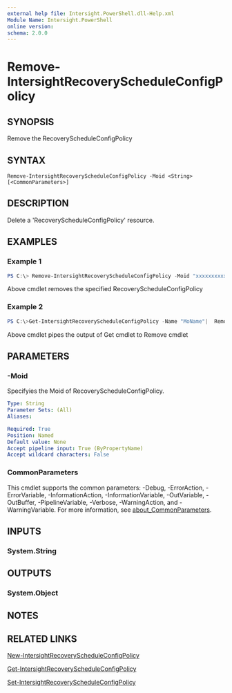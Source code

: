 ```yaml
---
external help file: Intersight.PowerShell.dll-Help.xml
Module Name: Intersight.PowerShell
online version:
schema: 2.0.0
---
```


# Remove-IntersightRecoveryScheduleConfigPolicy

## SYNOPSIS
Remove the RecoveryScheduleConfigPolicy

## SYNTAX

```
Remove-IntersightRecoveryScheduleConfigPolicy -Moid <String> [<CommonParameters>]
```

## DESCRIPTION
Delete a &apos;RecoveryScheduleConfigPolicy&apos; resource.

## EXAMPLES

### Example 1
```powershell
PS C:\> Remove-IntersightRecoveryScheduleConfigPolicy -Moid "xxxxxxxxxxxxxxxxxxxxxxxxxxx"
```
Above cmdlet removes the specified RecoveryScheduleConfigPolicy 

### Example 2
```powershell
PS C:\>Get-IntersightRecoveryScheduleConfigPolicy -Name "MoName"|  Remove-IntersightRecoveryScheduleConfigPolicy
```
Above cmdlet pipes the output of Get cmdlet to Remove cmdlet

## PARAMETERS

### -Moid
Specifyies the Moid of RecoveryScheduleConfigPolicy.

```yaml
Type: String
Parameter Sets: (All)
Aliases:

Required: True
Position: Named
Default value: None
Accept pipeline input: True (ByPropertyName)
Accept wildcard characters: False
```

### CommonParameters
This cmdlet supports the common parameters: -Debug, -ErrorAction, -ErrorVariable, -InformationAction, -InformationVariable, -OutVariable, -OutBuffer, -PipelineVariable, -Verbose, -WarningAction, and -WarningVariable. For more information, see [about_CommonParameters](http://go.microsoft.com/fwlink/?LinkID=113216).

## INPUTS

### System.String

## OUTPUTS

### System.Object
## NOTES

## RELATED LINKS

[New-IntersightRecoveryScheduleConfigPolicy](./New-IntersightRecoveryScheduleConfigPolicy.md)

[Get-IntersightRecoveryScheduleConfigPolicy](./Get-IntersightRecoveryScheduleConfigPolicy.md)

[Set-IntersightRecoveryScheduleConfigPolicy](./Set-IntersightRecoveryScheduleConfigPolicy.md)

